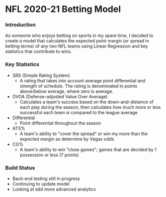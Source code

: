 # NFL 2020-21 Betting Model

### Introduction
As someone who enjoys betting on sports in my spare time, I decided to create a model that calculates the expected point margin (or spread in betting terms) of any two NFL teams using Linear Regression and key statistics that contribute to wins. 

### Key Statistics
- SRS (Simple Rating System)
  - A rating that takes into account average point differential and strength of schedule. The rating is denominated in points     above/below average, where zero is average.
- DVOA (Defense-adjusted Value Over Average)
  - Calculates a team's success based on the down-and-distance of each play during the season, then calculates how much more or less successful each team is compared to the league average.
- Differential
  - Point differential throughout the season
- ATS%
  - A team's ability to "cover the spread" or win my more than the expected margin as determine by Vegas odds
- CG% 
  - A team's ability to win "close games"; games that are decided by 1 possession or less (7 points)

### Build Status
- Back-end testing still in progress
- Continuing to update model
- Looking at add more advanced analytics
